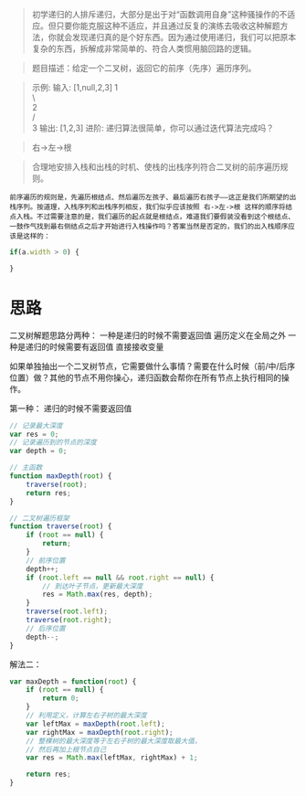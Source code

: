 >初学递归的人排斥递归，大部分是出于对“函数调用自身”这种骚操作的不适应。但只要你能克服这种不适应，并且通过反复的演练去吸收这种解题方法，你就会发现递归真的是个好东西。因为通过使用递归，我们可以把原本复杂的东西，拆解成非常简单的、符合人类惯用脑回路的逻辑。

> 题目描述：给定一个二叉树，返回它的前序（先序）遍历序列。

>示例: 输入: [1,null,2,3]
1   
 \   
  2   
 /  
3 
输出: [1,2,3]
进阶: 递归算法很简单，你可以通过迭代算法完成吗？
 
> 右->左->根

> 合理地安排入栈和出栈的时机、使栈的出栈序列符合二叉树的前序遍历规则。

```
前序遍历的规则是，先遍历根结点、然后遍历左孩子、最后遍历右孩子——这正是我们所期望的出栈序列。按道理，入栈序列和出栈序列相反，我们似乎应该按照 右->左->根 这样的顺序将结点入栈。不过需要注意的是，我们遍历的起点就是根结点，难道我们要假装没看到这个根结点、一鼓作气找到最右侧结点之后才开始进行入栈操作吗？答案当然是否定的，我们的出入栈顺序应该是这样的：
```

```js
if(a.width > 0) {

}
```

# 思路
二叉树解题思路分两种：
  一种是递归的时候不需要返回值    遍历定义在全局之外
  一种是递归的时候需要有返回值    直接接收变量
  
如果单独抽出一个二叉树节点，它需要做什么事情？需要在什么时候（前/中/后序位置）做？其他的节点不用你操心，递归函数会帮你在所有节点上执行相同的操作。


第一种： 递归的时候不需要返回值
```js
// 记录最大深度
var res = 0;
// 记录遍历到的节点的深度
var depth = 0;

// 主函数
function maxDepth(root) {
    traverse(root);
    return res;
}

// 二叉树遍历框架
function traverse(root) {
    if (root == null) {
        return;
    }
    // 前序位置
    depth++;
    if (root.left == null && root.right == null) {
        // 到达叶子节点，更新最大深度
        res = Math.max(res, depth);
    }
    traverse(root.left);
    traverse(root.right);
    // 后序位置
    depth--;
}
```
解法二：
```js
var maxDepth = function(root) {
    if (root == null) {
        return 0;
    }
    // 利用定义，计算左右子树的最大深度
    var leftMax = maxDepth(root.left);
    var rightMax = maxDepth(root.right);
    // 整棵树的最大深度等于左右子树的最大深度取最大值，
    // 然后再加上根节点自己
    var res = Math.max(leftMax, rightMax) + 1;

    return res;
}
```
